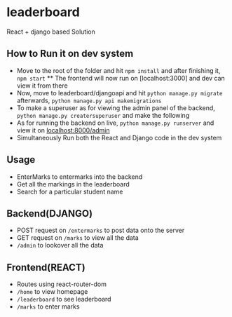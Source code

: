 # leaderboard
 React + django based Solution
 
## How to Run it on dev system
* Move to the root of the folder and hit ```npm install``` and after finishing it, ```npm start``` 
** The frontend will now run on [localhost:3000] and dev can view it from there
* Now, move to leaderboard/djangoapi and hit ```python manage.py migrate``` afterwards, ```python manage.py api makemigrations```
* To make a superuser as for viewing the admin panel of the backend, ```python manage.py creatersuperuser``` and make the following
* As for running the backend on live, ```python manage.py runserver``` and view it on [localhost:8000/admin](#)
* Simultaneously Run both the React and Django code in the dev system

## Usage
* EnterMarks to entermarks into the backend
* Get all the markings in the leaderboard
* Search for a particular student name

## Backend(DJANGO)
* POST request on ```/entermarks``` to post data onto the server
* GET request on ```/marks``` to view all the data
* ```/admin``` to lookover all the data

## Frontend(REACT)
* Routes using react-router-dom
* ```/home``` to view homepage
* ```/leaderboard``` to see leaderboard
* ```/marks``` to enter marks



